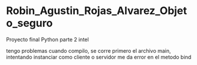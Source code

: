 # Robin_Agustin_Rojas_Alvarez_Objeto_seguro
Proyecto final Python parte 2 intel

tengo problemas cuando compilo, se corre primero el archivo main, intentando instanciar como cliente o servidor me da error en el metodo bind

